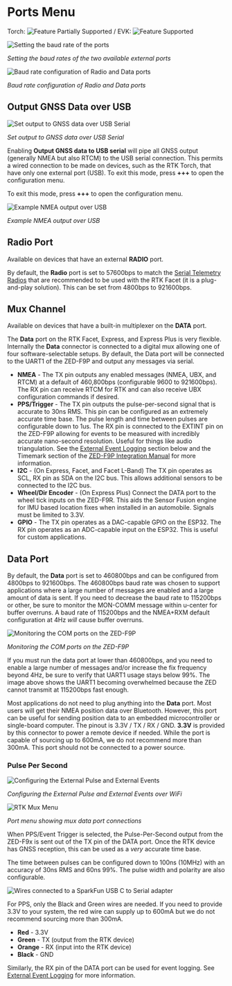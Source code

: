 # Ports Menu

Torch: ![Feature Partially Supported](img/Icons/YellowDot.png) / EVK: ![Feature Supported](img/Icons/YellowDot.png)

![Setting the baud rate of the ports](<img/WiFi Config/RTK_Surveyor_-_WiFi_Config_-_Express_Ports_Config.jpg>)

*Setting the baud rates of the two available external ports*

![Baud rate configuration of Radio and Data ports](<img/Terminal/SparkFun_RTK_Express_-_Ports_Menu.jpg>)

*Baud rate configuration of Radio and Data ports*

## Output GNSS Data over USB

![Set output to GNSS data over USB Serial](<img/Terminal/SparkFun RTK Everywhere - Ports USB GNSS Output.png>)

*Set output to GNSS data over USB Serial*

Enabling **Output GNSS data to USB serial** will pipe all GNSS output (generally NMEA but also RTCM) to the USB serial connection. This permits a wired connection to be made on devices, such as the RTK Torch, that have only one external port (USB). To exit this mode, press **+++** to open the configuration menu.

To exit this mode, press **+++** to open the configuration menu.

![Example NMEA output over USB](<img/Terminal/SparkFun RTK Everywhere - Ports USB GNSS Output Example.png>)

*Example NMEA output over USB*

## Radio Port

Available on devices that have an external **RADIO** port. 

By default, the **Radio** port is set to 57600bps to match the [Serial Telemetry Radios](https://www.sparkfun.com/products/19032) that are recommended to be used with the RTK Facet (it is a plug-and-play solution). This can be set from 4800bps to 921600bps.

## Mux Channel

Available on devices that have a built-in multiplexer on the **DATA** port.

The **Data** port on the RTK Facet, Express, and Express Plus is very flexible. Internally the **Data** connector is connected to a digital mux allowing one of four software-selectable setups. By default, the Data port will be connected to the UART1 of the ZED-F9P and output any messages via serial.

* **NMEA** - The TX pin outputs any enabled messages (NMEA, UBX, and RTCM) at a default of 460,800bps (configurable 9600 to 921600bps). The RX pin can receive RTCM for RTK and can also receive UBX configuration commands if desired.
* **PPS/Trigger** - The TX pin outputs the pulse-per-second signal that is accurate to 30ns RMS. This pin can be configured as an extremely accurate time base. The pulse length and time between pulses are configurable down to 1us. The RX pin is connected to the EXTINT pin on the ZED-F9P allowing for events to be measured with incredibly accurate nano-second resolution. Useful for things like audio triangulation. See the [External Event Logging](#surveyor-data-port) section below and the Timemark section of the [ZED-F9P Integration Manual](https://cdn.sparkfun.com/assets/learn_tutorials/1/8/5/7/ZED-F9P_IntegrationManual__UBX-18010802_.pdf) for more information.
* **I2C** - (On Express, Facet, and Facet L-Band) The TX pin operates as SCL, RX pin as SDA on the I2C bus. This allows additional sensors to be connected to the I2C bus.
* **Wheel/Dir Encoder** - (On Express Plus) Connect the DATA port to the wheel tick inputs on the ZED-F9R. This aids the Sensor Fusion engine for IMU based location fixes when installed in an automobile. Signals must be limited to 3.3V.
* **GPIO** - The TX pin operates as a DAC-capable GPIO on the ESP32. The RX pin operates as an ADC-capable input on the ESP32. This is useful for custom applications.

## Data Port

By default, the **Data** port is set to 460800bps and can be configured from 4800bps to 921600bps. The 460800bps baud rate was chosen to support applications where a large number of messages are enabled and a large amount of data is sent. If you need to decrease the baud rate to 115200bps or other, be sure to monitor the MON-COMM message within u-center for buffer overruns. A baud rate of 115200bps and the NMEA+RXM default configuration at 4Hz *will* cause buffer overruns.

![Monitoring the COM ports on the ZED-F9P](img/SparkFun_RTK_Express_-_Ports_Menu_MON-COMM_Overrun.jpg)

*Monitoring the COM ports on the ZED-F9P*

If you must run the data port at lower than 460800bps, and you need to enable a large number of messages and/or increase the fix frequency beyond 4Hz, be sure to verify that UART1 usage stays below 99%. The image above shows the UART1 becoming overwhelmed because the ZED cannot transmit at 115200bps fast enough.

Most applications do not need to plug anything into the **Data** port. Most users will get their NMEA position data over Bluetooth. However, this port can be useful for sending position data to an embedded microcontroller or single-board computer. The pinout is 3.3V / TX / RX / GND. **3.3V** is provided by this connector to power a remote device if needed. While the port is capable of sourcing up to 600mA, we do not recommend more than 300mA. This port should not be connected to a power source.

### Pulse Per Second

![Configuring the External Pulse and External Events](<img/WiFi Config/SparkFun%20RTK%20Ports%20PPS%20Config.png>)

*Configuring the External Pulse and External Events over WiFi*

![RTK Mux Menu](img/Terminal/SparkFun_RTK_Express_-_Ports_Menu_Mux.jpg)

*Port menu showing mux data port connections*

When PPS/Event Trigger is selected, the Pulse-Per-Second output from the ZED-F9x is sent out of the TX pin of the DATA port. Once the RTK device has GNSS reception, this can be used as a *very* accurate time base. 

The time between pulses can be configured down to 100ns (10MHz) with an accuracy of 30ns RMS and 60ns 99%. The pulse width and polarity are also configurable.

![Wires connected to a SparkFun USB C to Serial adapter](img/SparkFun_RTK_Facet_-_Data_Port_to_USB.jpg)

For PPS, only the Black and Green wires are needed. If you need to provide 3.3V to your system, the red wire can supply up to 600mA but we do not recommend sourcing more than 300mA.

* **Red** - 3.3V
* **Green** - TX (output from the RTK device)
* **Orange** - RX (input into the RTK device)
* **Black** - GND

Similarly, the RX pin of the DATA port can be used for event logging. See [External Event Logging](menu_ports.md#external-event-logging) for more information.

